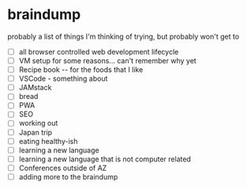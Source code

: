 # braindump
probably a list of things I'm thinking of trying, but probably won't get to

- [ ] all browser controlled web development lifecycle
- [ ] VM setup for some reasons... can't remember why yet
- [ ] Recipe book -- for the foods that I like
- [ ] VSCode - something about
- [ ] JAMstack
- [ ] bread
- [ ] PWA
- [ ] SEO
- [ ] working out
- [ ] Japan trip
- [ ] eating healthy-ish
- [ ] learning a new language
- [ ] learning a new language that is not computer related
- [ ] Conferences outside of AZ
- [ ] adding more to the braindump
